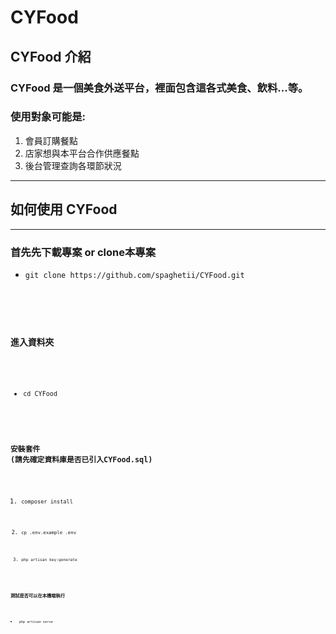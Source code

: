 # CYFood 

## CYFood 介紹

### CYFood 是一個美食外送平台，裡面包含這各式美食、飲料...等。

### 使用對象可能是:
1. 會員訂購餐點
2. 店家想與本平台合作供應餐點
3. 後台管理查詢各環節狀況
------------------
## 如何使用 CYFood
------------------
### 首先先下載專案 or clone本專案
* <pre><code>git clone https://github.com/spaghetii/CYFood.git</pre>

### 進入資料夾
* <pre><code>cd CYFood</pre>

### 安裝套件 (請先確定資料庫是否已引入CYFood.sql)
1. <pre><code>composer install</pre>
2. <pre><code>cp .env.example .env</pre>
3. <pre><code>php artisan key:generate</pre>

### 測試是否可以在本機端執行
* <pre><code> php artisan serve</pre>
